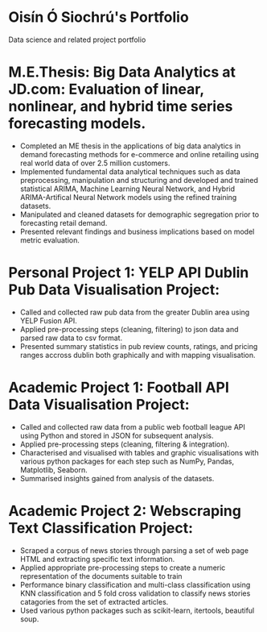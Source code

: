 # Oisín Ó Siochrú's Portfolio
Data science and related project portfolio

# M.E.Thesis: Big Data Analytics at JD.com: Evaluation of linear, nonlinear, and hybrid time series forecasting models.
* Completed an ME thesis in the applications of big data analytics in demand forecasting methods for e-commerce and online retailing using real world data of over 2.5 million customers.
* Implemented fundamental data analytical techniques such as data preprocessing, manipulation and structuring and developed and trained statistical ARIMA, Machine Learning Neural Network, and Hybrid ARIMA-Artifical Neural Network models using the refined training datasets.
* Manipulated and cleaned datasets for demographic segregation prior to forecasting retail demand. 
* Presented relevant findings and business implications based on model metric evaluation.

# Personal Project 1: YELP API Dublin Pub Data Visualisation Project:
* Called and collected raw pub data from the greater Dublin area  using YELP Fusion API.
* Applied pre-processing steps (cleaning, filtering) to json data and parsed raw data to csv format.
* Presented summary statistics in pub review counts, ratings, and pricing ranges accross dublin both graphically and with mapping visualisation.

# Academic Project 1: Football API Data Visualisation Project: 
* Called and collected raw data from a public web football league API using Python and stored in JSON for subsequent analysis. 
* Applied pre-processing steps (cleaning, filtering & integration).
* Characterised and visualised with tables and graphic visualisations with various python packages for each step such as NumPy, Pandas, Matplotlib, Seaborn. 
* Summarised insights gained from analysis of the datasets.

# Academic Project 2: Webscraping Text Classification Project:
* Scraped a corpus of news stories through parsing a set of web page HTML and extracting specific text information. 
* Applied appropriate pre-processing steps to create a numeric representation of the documents suitable to train
* Performance binary classification and multi-class classification using KNN classification and 5 fold cross validation to classify news stories catagories from the set of extracted articles. 
* Used various python packages such as scikit-learn, itertools, beautiful soup.

[](https://github.com/Oisin-O-Siochru/Portfolio/blob/main/images/Average%20accuracies%20of%20pair%20classification.png)
[](https://github.com/Oisin-O-Siochru/Portfolio/blob/main/images/Average%20fold%20accuracies%20vs%20KNN%20of%20pair%20classification.png)
[](https://github.com/Oisin-O-Siochru/Portfolio/blob/main/images/Confusion%20Matrix%20for%20Film%20and%20Business.png)
[](https://github.com/Oisin-O-Siochru/Portfolio/blob/main/images/Confusion%20Matrix%20for%20Film%20and%20Sport.png)
[](https://github.com/Oisin-O-Siochru/Portfolio/blob/main/images/Confusion%20Matrix%20for%20Sport%20and%20Business.png)
[](https://github.com/Oisin-O-Siochru/Portfolio/blob/main/images/Confusion%20Matrix%20for%20all.png)
